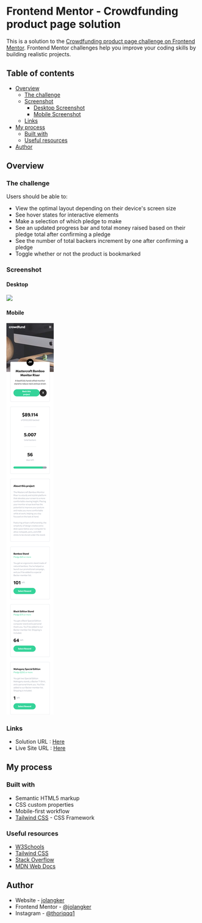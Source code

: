 # Frontend Mentor - Crowdfunding product page solution

This is a solution to the [Crowdfunding product page challenge on Frontend Mentor](https://www.frontendmentor.io/challenges/crowdfunding-product-page-7uvcZe7ZR). Frontend Mentor challenges help you improve your coding skills by building realistic projects.

## Table of contents

- [Overview](#overview)
  - [The challenge](#the-challenge)
  - [Screenshot](#screenshot)
    - [Desktop Screenshot](#desktop)
    - [Mobile Screenshot](#mobile)
  - [Links](#links)
- [My process](#my-process)
  - [Built with](#built-with)
  - [Useful resources](#useful-resources)
- [Author](#author)

## Overview

### The challenge

Users should be able to:

- View the optimal layout depending on their device's screen size
- See hover states for interactive elements
- Make a selection of which pledge to make
- See an updated progress bar and total money raised based on their pledge total after confirming a pledge
- See the number of total backers increment by one after confirming a pledge
- Toggle whether or not the product is bookmarked

### Screenshot

#### Desktop

![](images/screenshot-desktop.png)

#### Mobile

![](images/screenshot-mobile.png)

### Links

- Solution URL : [Here](https://www.frontendmentor.io/solutions/crowdfunding-product-page-tailwind-css-and-vanilla-javascript-UfGTXPjMg)
- Live Site URL : [Here](https://jol-crowdfunding-product-page.netlify.app/)

## My process

### Built with

- Semantic HTML5 markup
- CSS custom properties
- Mobile-first workflow
- [Tailwind CSS](https://tailwindcss.com/) - CSS Framework

### Useful resources

- [W3Schools](https://www.w3schools.com)
- [Tailwind CSS](https://tailwindcss.com/)
- [Stack Overflow](https://stackoverflow.com)
- [MDN Web Docs](https://developer.mozilla.org)

## Author

- Website - [jolangker](https://jolangker.netlify.app/)
- Frontend Mentor - [@jolangker](https://www.frontendmentor.io/profile/jolangker)
- Instagram - [@thoriqqq1](https://www.instagram.com/thoriqqq1)
